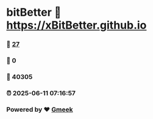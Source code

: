 # bitBetter :link: https://xBitBetter.github.io 
### :page_facing_up: [27](https://xBitBetter.github.io/tag.html) 
### :speech_balloon: 0 
### :hibiscus: 40305 
### :alarm_clock: 2025-06-11 07:16:57 
### Powered by :heart: [Gmeek](https://github.com/Meekdai/Gmeek)
